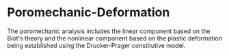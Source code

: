 # Poromechanic-Deformation
The poromechanic analysis includes the linear component based on the Biot's theory and the nonlinear component based on the plastic deformation being established using the Drucker-Prager constitutive model.
